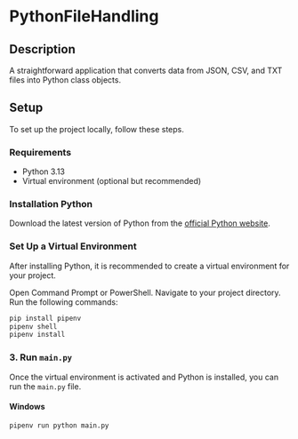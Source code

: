 # PythonFileHandling

## Description
A straightforward application that converts data from JSON, CSV, and TXT files into Python class objects.

## Setup

To set up the project locally, follow these steps.

### Requirements

- Python 3.13
- Virtual environment (optional but recommended)

### Installation Python
Download the latest version of Python from the [official Python website](https://www.python.org/downloads/).

### Set Up a Virtual Environment
After installing Python, it is recommended to create a virtual environment for your project.

Open Command Prompt or PowerShell.
Navigate to your project directory.
Run the following commands:
```bash
pip install pipenv
pipenv shell
pipenv install
```


### 3. Run `main.py`

Once the virtual environment is activated and Python is installed, you can run the `main.py` file.

#### **Windows**

```
pipenv run python main.py
```




